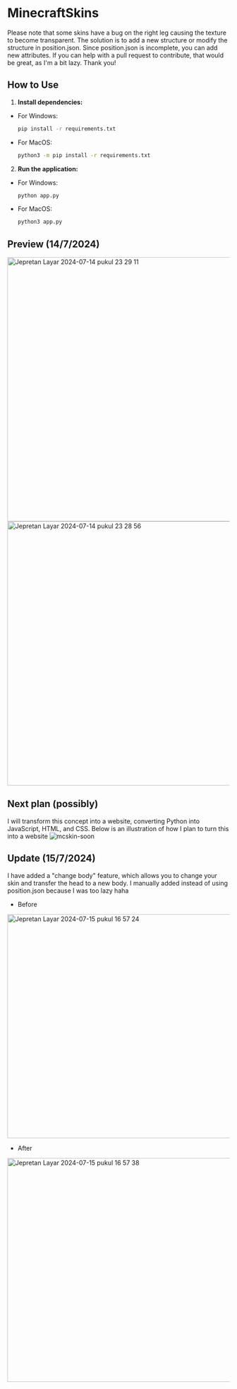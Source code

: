 # MinecraftSkins
Please note that some skins have a bug on the right leg causing the texture to become transparent. The solution is to add a new structure or modify the structure in position.json. Since position.json is incomplete, you can add new attributes. If you can help with a pull request to contribute, that would be great, as I'm a bit lazy. Thank you!

## How to Use

1. **Install dependencies:**

- For Windows:
     ```bash
     pip install -r requirements.txt
     ```

- For MacOS:
     ```bash
     python3 -m pip install -r requirements.txt
     ```

2. **Run the application:**


- For Windows:
     ```bash
     python app.py
     ```

- For MacOS:
     ```bash
     python3 app.py
     ```

## Preview (14/7/2024)
<img width="597" alt="Jepretan Layar 2024-07-14 pukul 23 29 11" src="https://github.com/user-attachments/assets/b9e81bf0-4796-4286-a1c3-dcf17e8e227e">
<img width="597" alt="Jepretan Layar 2024-07-14 pukul 23 28 56" src="https://github.com/user-attachments/assets/36c07267-d0e8-4db1-b8d0-b5932d2773f5">

## Next plan (possibly)
I will transform this concept into a website, converting Python into JavaScript, HTML, and CSS. Below is an illustration of how I plan to turn this into a website
![mcskin-soon](https://github.com/user-attachments/assets/dcb62b3b-62fd-47c6-ad6c-bd7ff451d82e)

## Update (15/7/2024)
I have added a "change body" feature, which allows you to change your skin and transfer the head to a new body. I manually added instead of using position.json because I was too lazy haha

- Before
<img width="506" alt="Jepretan Layar 2024-07-15 pukul 16 57 24" src="https://github.com/user-attachments/assets/1fd97e35-09b2-4392-aadc-7d3ab1002219">


- After
<img width="506" alt="Jepretan Layar 2024-07-15 pukul 16 57 38" src="https://github.com/user-attachments/assets/134ef5ee-1fe6-4780-82a5-7c0aef7da5a2">







